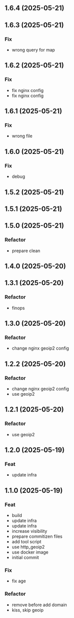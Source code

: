 ## 1.6.4 (2025-05-21)

## 1.6.3 (2025-05-21)

### Fix

- wrong query for map

## 1.6.2 (2025-05-21)

### Fix

- fix nginx config
- fix nginx config

## 1.6.1 (2025-05-21)

### Fix

- wrong file

## 1.6.0 (2025-05-21)

### Fix

- debug

## 1.5.2 (2025-05-21)

## 1.5.1 (2025-05-21)

## 1.5.0 (2025-05-21)

### Refactor

- prepare clean

## 1.4.0 (2025-05-20)

## 1.3.1 (2025-05-20)

### Refactor

- finops

## 1.3.0 (2025-05-20)

### Refactor

- change nginx geoip2 config

## 1.2.2 (2025-05-20)

### Refactor

- change nginx geoip2 config
- use geoip2

## 1.2.1 (2025-05-20)

### Refactor

- use geoip2

## 1.2.0 (2025-05-19)

### Feat

- update infra

## 1.1.0 (2025-05-19)

### Feat

- build
- update infra
- update infra
- increase visibility
- prepare commitizen files
- add tool script
- use http_geoip2
- use docker image
- initial commit

### Fix

- fix age

### Refactor

- remove before add domain
- kiss, skip geoip
